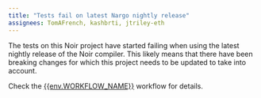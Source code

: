 ```yaml
---
title: "Tests fail on latest Nargo nightly release"
assignees: TomAFrench, kashbrti, jtriley-eth
---
```


The tests on this Noir project have started failing when using the latest nightly release of the Noir compiler. This likely means that there have been breaking changes for which this project needs to be updated to take into account.

Check the [{{env.WORKFLOW_NAME}}]({{env.WORKFLOW_URL}}) workflow for details.
